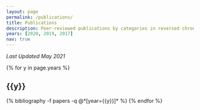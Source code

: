 ```yaml
---
layout: page
permalink: /publications/
title: Publications
description: Peer-reviewed publications by categories in reversed chronological order. 
years: [2020, 2019, 2017]
nav: true
---
```

_Last Updated May 2021_ 

<div class="publications">

{% for y in page.years %}
  <h2 class="year">{{y}}</h2>
  {% bibliography -f papers -q @*[year={{y}}]* %}
{% endfor %}

</div>

